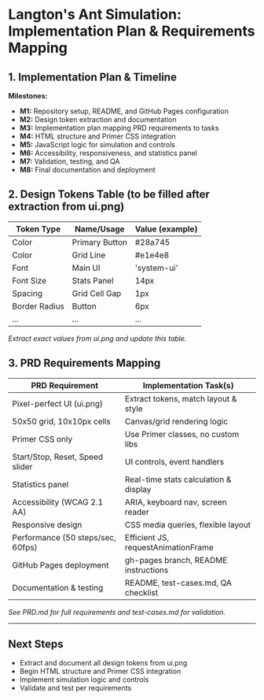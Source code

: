 # Langton's Ant Simulation: Implementation Plan & Requirements Mapping

## 1. Implementation Plan & Timeline

**Milestones:**
- **M1:** Repository setup, README, and GitHub Pages configuration
- **M2:** Design token extraction and documentation
- **M3:** Implementation plan mapping PRD requirements to tasks
- **M4:** HTML structure and Primer CSS integration
- **M5:** JavaScript logic for simulation and controls
- **M6:** Accessibility, responsiveness, and statistics panel
- **M7:** Validation, testing, and QA
- **M8:** Final documentation and deployment

## 2. Design Tokens Table (to be filled after extraction from ui.png)

| Token Type   | Name/Usage         | Value (example) |
|--------------|--------------------|-----------------|
| Color        | Primary Button     | #28a745         |
| Color        | Grid Line          | #e1e4e8         |
| Font         | Main UI            | 'system-ui'     |
| Font Size    | Stats Panel        | 14px            |
| Spacing      | Grid Cell Gap      | 1px             |
| Border Radius| Button             | 6px             |
| ...          | ...                | ...             |

*Extract exact values from ui.png and update this table.*

## 3. PRD Requirements Mapping

| PRD Requirement                        | Implementation Task(s)                |
|----------------------------------------|---------------------------------------|
| Pixel-perfect UI (ui.png)              | Extract tokens, match layout & style  |
| 50x50 grid, 10x10px cells              | Canvas/grid rendering logic           |
| Primer CSS only                        | Use Primer classes, no custom libs    |
| Start/Stop, Reset, Speed slider        | UI controls, event handlers           |
| Statistics panel                       | Real-time stats calculation & display |
| Accessibility (WCAG 2.1 AA)            | ARIA, keyboard nav, screen reader     |
| Responsive design                      | CSS media queries, flexible layout    |
| Performance (50 steps/sec, 60fps)      | Efficient JS, requestAnimationFrame   |
| GitHub Pages deployment                | gh-pages branch, README instructions  |
| Documentation & testing                | README, test-cases.md, QA checklist   |

*See PRD.md for full requirements and test-cases.md for validation.*

---

## Next Steps
- Extract and document all design tokens from ui.png
- Begin HTML structure and Primer CSS integration
- Implement simulation logic and controls
- Validate and test per requirements
